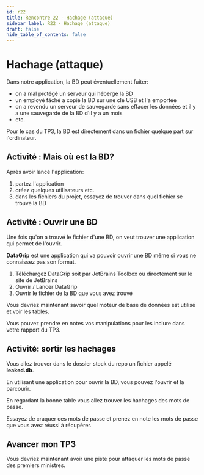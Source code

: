 ```yaml
---
id: r22
title: Rencontre 22 - Hachage (attaque)
sidebar_label: R22 - Hachage (attaque)
draft: false
hide_table_of_contents: false
---
```

# Hachage (attaque)

Dans notre application, la BD peut éventuellement fuiter:
- on a mal protégé un serveur qui héberge la BD
- un employé fâché a copié la BD sur une clé USB et l'a emportée
- on a revendu un serveur de sauvegarde sans effacer les données et il y a une sauvegarde de la BD d'il y a un mois
- etc.

Pour le cas du TP3, la BD est directement dans un fichier quelque part sur l'ordinateur.

## Activité : Mais où est la BD?

Après avoir lancé l'application:
1. partez l'application
2. créez quelques utilisateurs etc.
3. dans les fichiers du projet, essayez de trouver dans quel fichier se trouve la BD

## Activité : Ouvrir une BD

Une fois qu'on a trouvé le fichier d'une BD, on veut trouver une application qui permet de l'ouvrir.

**DataGrip** est une application qui va pouvoir ouvrir une BD même si vous ne connaissez pas son format.

1. Téléchargez DataGrip soit par JetBrains Toolbox ou directement sur le site de JetBrains
2. Ouvrir / Lancer DataGrip
3. Ouvrir le fichier de la BD que vous avez trouvé

Vous devriez maintenant savoir quel moteur de base de données est utilisé et voir les tables.

Vous pouvez prendre en notes vos manipulations pour les inclure dans votre rapport du TP3.

## Activité: sortir les hachages

Vous allez trouver dans le dossier stock du repo un fichier appelé **leaked.db**.

En utilisant une application pour ouvrir la BD, vous pouvez l'ouvrir et la parcourir.

En regardant la bonne table vous allez trouver les hachages des mots de passe.

Essayez de craquer ces mots de passe et prenez en note les mots de passe que vous avez réussi à récupérer.

## Avancer mon TP3

Vous devriez maintenant avoir une piste pour attaquer les mots de passe des premiers ministres.





